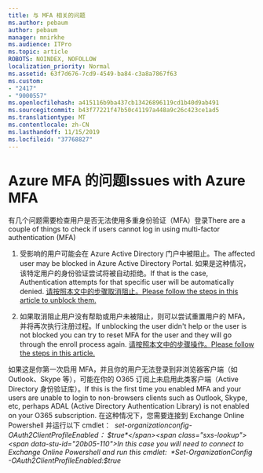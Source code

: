 ```yaml
---
title: 与 MFA 相关的问题
ms.author: pebaum
author: pebaum
manager: mnirkhe
ms.audience: ITPro
ms.topic: article
ROBOTS: NOINDEX, NOFOLLOW
localization_priority: Normal
ms.assetid: 63f7d676-7cd9-4549-ba84-c3a8a7867f63
ms.custom:
- "2417"
- "9000557"
ms.openlocfilehash: a415116b9ba437cb13426896119cd1b40d9ab491
ms.sourcegitcommit: b43f77221f47b50c41197a448a9c26c423ce1ad5
ms.translationtype: MT
ms.contentlocale: zh-CN
ms.lasthandoff: 11/15/2019
ms.locfileid: "37768827"
---
```

# <a name="issues-with-azure-mfa"></a><span data-ttu-id="20b05-102">Azure MFA 的问题</span><span class="sxs-lookup"><span data-stu-id="20b05-102">Issues with Azure MFA</span></span>
<span data-ttu-id="20b05-103">有几个问题需要检查用户是否无法使用多重身份验证（MFA）登录</span><span class="sxs-lookup"><span data-stu-id="20b05-103">There are a couple of things to check if users cannot log in using multi-factor authentication (MFA)</span></span>

1. <span data-ttu-id="20b05-104">受影响的用户可能会在 Azure Active Directory 门户中被阻止。</span><span class="sxs-lookup"><span data-stu-id="20b05-104">The affected user may be blocked in Azure Active Directory Portal.</span></span> <span data-ttu-id="20b05-105">如果是这种情况，该特定用户的身份验证尝试将被自动拒绝。</span><span class="sxs-lookup"><span data-stu-id="20b05-105">If that is the case, Authentication attempts for that specific user will be automatically denied.</span></span> [<span data-ttu-id="20b05-106">请按照本文中的步骤取消阻止。</span><span class="sxs-lookup"><span data-stu-id="20b05-106">Please follow the steps in this article to unblock them.</span></span>](https://docs.microsoft.com/azure/active-directory/authentication/howto-mfa-mfasettings#block-and-unblock-users)

2. <span data-ttu-id="20b05-107">如果取消阻止用户没有帮助或用户未被阻止，则可以尝试重置用户的 MFA，并将再次执行注册过程。</span><span class="sxs-lookup"><span data-stu-id="20b05-107">If unblocking the user didn't help or the user is not blocked you can try to reset MFA for the user and they will go through the enroll process again.</span></span> [<span data-ttu-id="20b05-108">请按照本文中的步骤操作。</span><span class="sxs-lookup"><span data-stu-id="20b05-108">Please follow the steps in this article.</span></span>](https://docs.microsoft.com/azure/active-directory/authentication/howto-mfa-userdevicesettings#require-users-to-provide-contact-methods-again)

<span data-ttu-id="20b05-109">如果这是你第一次启用 MFA，并且你的用户无法登录到非浏览器客户端（如 Outlook、Skype 等），可能在你的 O365 订阅上未启用此类客户端（Active Directory 身份验证库）。</span><span class="sxs-lookup"><span data-stu-id="20b05-109">If this is the first time you enabled MFA and your users are unable to login to non-browsers clients such as Outlook, Skype, etc, perhaps ADAL (Active Directory Authentication Library) is not enabled on your O365 subscription.</span></span> <span data-ttu-id="20b05-110">在这种情况下，您需要连接到 Exchange Online Powershell 并运行以下 cmdlet：  *set-organizationconfig-OAuth2ClientProfileEnabled： $true*</span><span class="sxs-lookup"><span data-stu-id="20b05-110">In this case you will need to connect to Exchange Online Powershell and run this cmdlet:  *Set-OrganizationConfig -OAuth2ClientProfileEnabled:$true*</span></span>